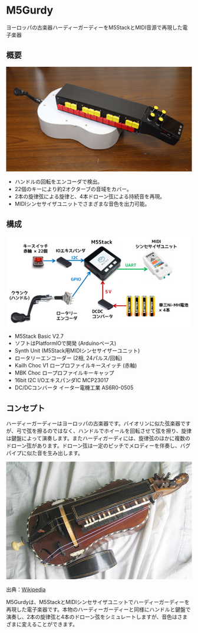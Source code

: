 # M5Gurdy
ヨーロッパの古楽器ハーディーガーディーをM5StackとMIDI音源で再現した電子楽器

<!--[![代替テキスト](https://img.youtube.com/vi/ほげ/0.jpg)](https://www.youtube.com/watch?v=ほげ) -->

## 概要
<img src="image/m5gurdy.jpg" width="512">

- ハンドルの回転をエンコーダで検出。
- 22個のキーにより約2オクターブの音域をカバー。
- 2本の旋律弦による旋律と、4本ドローン弦による持続音を再現。
- MIDIシンセサイザユニットでさまざまな音色を出力可能。

## 構成
![概略図](image/overview.png)
- M5Stack Basic V2.7
- ソフトはPlatformIOで開発 (Arduinoベース)
- Synth Unit (M5Stack用MIDIシンセサイザーユニット)
- ロータリーエンコーダー (2相, 24パルス/回転)
- Kailh Choc V1 ロープロファイルキースイッチ (赤軸)
- MBK Choc ロープロファイルキーキャップ
- 16bit I2C I/OエキスパンダIC MCP23017
- DC/DCコンバータ イーター電機工業 AS6R0-0505 

## コンセプト
ハーディーガーディーはヨーロッパの古楽器です。バイオリンに似た弦楽器ですが、弓で弦を擦るのではなく、ハンドルでホイールを回転させて弦を擦り、旋律は鍵盤によって演奏します。またハーディガーディには、旋律弦のほかに複数のドローン弦があります。ドローン弦は一定のピッチでメロディーを伴奏し、バグパイプに似た音を生み出します。

<img src="image/hurdygurdy.jpg" width="512">

出典：[Wikipedia](https://ja.wikipedia.org/wiki/%E3%83%8F%E3%83%BC%E3%83%87%E3%82%A3%E3%83%BB%E3%82%AC%E3%83%BC%E3%83%87%E3%82%A3)

M5Gurdyは、M5StackとMIDIシンセサイザユニットでハーディーガーディーを再現した電子楽器です。本物のハーディーガーディーと同様にハンドルと鍵盤で演奏し、2本の旋律弦と4本のドローン弦をシミュレートしますが、音色はさまざまに変えることができます。